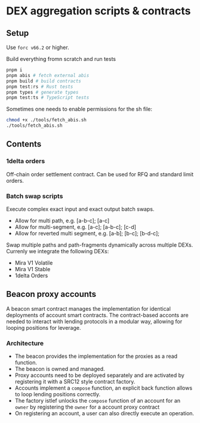 # DEX aggregation scripts & contracts

## Setup

Use `forc v66.2` or higher.

Build everything fromn scratch and run tests

```bash
pnpm i
pnpm abis # fetch external abis
pnpm build # build contracts
pnpm test:rs # Rust tests
pnpm types # generate types
pnpm test:ts # TypeScript tests
```

Sometimes one needs to enable permissions for the sh file:

```bash
chmod +x ./tools/fetch_abis.sh
./tools/fetch_abis.sh
```


## Contents

### 1delta orders

Off-chain order settlement contract.
Can be used for RFQ and standard limit orders.

### Batch swap scripts

Execute complex exact input and exact output batch swaps.

- Allow for multi path, e.g. [a-b-c]; [a-c]
- Allow for multi-segment, e.g. [a-c]; [a-b-c]; [c-d]
- Allow for reverted multi segment, e.g. [a-b]; [b-c]; [b-d-c];

Swap multiple paths and path-fragments dynamically across multiple DEXs. Currenly we integrate the following DEXs:
- Mira V1 Volatile
- Mira V1 Stable
- 1delta Orders

## Beacon proxy accounts

A beacon smart contract manages the implementation for identical deployments of account smart contracts. The contract-based acconts are needed to interact with lending protocols in a modular way, allowing for looping positions for leverage.

### Architecture

- The beacon provides the implementation for the proxies as a read function.
- The beacon is owned and managed.
- Proxy accounts need to be deployed separately and are activated by registering it with a SRC12 style contract factory.
- Accounts implement a `compose` function, an explicit back function allows to loop lending positions correctly.
- The factory istlef unlocks the `compose` function of an account for an `owner` by registering the `owner` for a account proxy contract
- On registering an account, a user can also directly execute an operation.